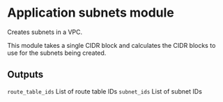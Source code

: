 # Application subnets module

Creates subnets in a VPC.

This module takes a single CIDR block and calculates the CIDR blocks to use for the subnets being created.

## Outputs

`route_table_ids`  List of route table IDs
`subnet_ids`   List of subnet IDs 
